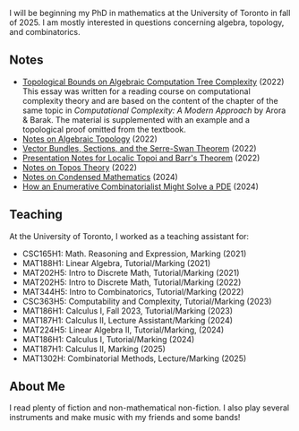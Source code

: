 I will be beginning my PhD in mathematics at the University of Toronto in fall of 2025. I am mostly interested in questions concerning algebra, topology, and combinatorics. 

## Notes

* [Topological Bounds on Algebraic Computation Tree Complexity](./assets/files/mat495_essay.pdf) (2022)  
This essay was written for a reading course on computational complexity theory and are based on the content of the chapter of the same topic in *Computational Complexity: A Modern Approach* by Arora & Barak. The material is supplemented with an example and a topological proof omitted from the textbook.  
* [Notes on Algebraic Topology](./assets/files/matd94_notes.pdf) (2022)  
* [Vector Bundles, Sections, and the Serre-Swan Theorem](./assets/files/matd94_serreswan_essay.pdf) (2022)  
* [Presentation Notes for Localic Topoi and Barr's Theorem](./assets/files/matd95_localictopoi.pdf) (2022)  
* [Notes on Topos Theory](./assets/files/matd95_notes.pdf) (2022)  
* [Notes on Condensed Mathematics](./assets/files/mproj_notes.pdf) (2024)  
* [How an Enumerative Combinatorialist Might Solve a PDE](./assets/files/talks_appliedpde.pdf) (2024)  

## Teaching

At the University of Toronto, I worked as a teaching assistant for:
  
* CSC165H1: Math. Reasoning and Expression, Marking (2021)
* MAT188H1: Linear Algebra, Tutorial/Marking (2021)
* MAT202H5: Intro to Discrete Math, Tutorial/Marking (2021)
* MAT202H5: Intro to Discrete Math, Tutorial/Marking (2022)
* MAT344H5: Intro to Combinatorics, Tutorial/Marking (2022) 
* CSC363H5: Computability and Complexity, Tutorial/Marking (2023)  
* MAT186H1: Calculus I, Fall 2023, Tutorial/Marking (2023)
* MAT187H1: Calculus II, Lecture Assistant/Marking (2024)
* MAT224H5: Linear Algebra II, Tutorial/Marking, (2024)  
* MAT186H1: Calculus I, Tutorial/Marking (2024)
* MAT187H1: Calculus II, Marking (2025)
* MAT1302H: Combinatorial Methods, Lecture/Marking (2025)

## About Me

I read plenty of fiction and non-mathematical non-fiction. I also play several instruments and make music with my friends and some bands!